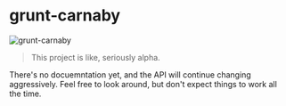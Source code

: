 # grunt-carnaby

![grunt-carnaby](https://raw.github.com/elgrancalavera/grunt-carnaby/master/img/carnaby.png)

> This project is like, seriously alpha.

There's no docuemntation yet, and the API will continue changing aggressively. Feel free to look around, but don't expect things to work all the time.

